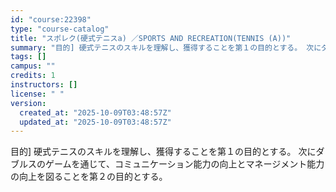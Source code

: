 ```yaml
---
id: "course:22398"
type: "course-catalog"
title: "スポレク(硬式テニスa) ／SPORTS AND RECREATION(TENNIS (A))"
summary: "目的] 硬式テニスのスキルを理解し、獲得することを第１の目的とする。 次にダブルスのゲームを通じて、コミュニケーション能力の向上とマネージメント能力の向上を図ることを第２の目的とする。"
tags: []
campus: ""
credits: 1
instructors: []
license: " "
version:
  created_at: "2025-10-09T03:48:57Z"
  updated_at: "2025-10-09T03:48:57Z"
---
```


目的] 硬式テニスのスキルを理解し、獲得することを第１の目的とする。 次にダブルスのゲームを通じて、コミュニケーション能力の向上とマネージメント能力の向上を図ることを第２の目的とする。
